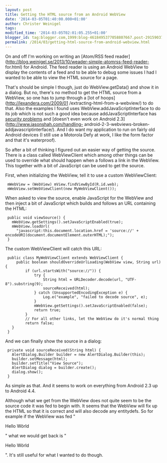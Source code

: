 ```yaml
---
layout: post
title: Getting the HTML source from an Android WebView
date: '2014-03-05T01:40:00.000+01:00'
author: Christer Weinigel
tags: 
modified_time: '2014-03-05T02:01:05.255+01:00'
blogger_id: tag:blogger.com,1999:blog-4618495377058807667.post-2915903775355369815
permalink: /2014/03/getting-html-source-from-android-webview.html
---
```

On and off I'm working on writing an [Atom/RSS feed
reader](http://blog.weinigel.se/2013/10/weader-simple-atomrss-feed-reader-
for.html) for Android. The feed reader is using an Android WebView to display
the contents of a feed and to be able to debug some issues I had I wanted to
be able to view the HTML source for a page.

  
That's should be simple I though, just do WebView.getData() and show it in a
dialog. But no, there's no method to get the HTML source from a WebView, so
one has to jump through a [lot of hoops](http://lexandera.com/2009/01
/extracting-html-from-a-webview/) to do that. Also the examples I found uses
WebView.addJavaScriptInterface to do its job which is not such a good idea
because addJavaScriptInterface has [security
problems](http://blogs.avg.com/mobile/analyzing-android-webview-exploit/) and
[doesn't even work on Android 2.3](http://www.jasonshah.com/handling-
android-2-3-webviews-broken-addjavascriptinterface/). And I do want my
application to run on fairly old Android devices (I still use a Motorola Defy
at work, I like the form factor and that it's waterproof).

  
So after a bit of thinking I figured out an easier way of getting the source.
There is a class called WebViewClient which among other things can be used to
override what should happen when a follows a link in the WebView. This
together with a bit of JavaScript can be used to get the source.

  
First, when initializing the WebView, tell it to use a custom WebViewClient:

  

    
     mWebView = (WebView) mView.findViewById(R.id.web);    
     mWebView.setWebViewClient(new MyWebViewClient());    
    

  
When asked to view the source, enable JavaScript for the WebView and then
inject a bit of JavaScript which builds and follows an URL containing the
HTML:

  

    
     public void viewSource() {    
       mWebView.getSettings().setJavaScriptEnabled(true);    
       mWebView.loadUrl(    
         "javascript:this.document.location.href = 'source://' + encodeURI(document.documentElement.outerHTML);");    
     }    
    

  
The custom WebViewClient will catch this URL:

  

    
     public class MyWebViewClient extends WebViewClient {    
         public boolean shouldOverrideUrlLoading(WebView view, String url) {  
             if (url.startsWith("source://")) {  
                 try {  
                     String html = URLDecoder.decode(url, "UTF-8").substring(9);  
                     sourceReceived(html);  
                 } catch (UnsupportedEncodingException e) {  
                     Log.e("example", "failed to decode source", e);  
                 }  
                 mWebView.getSettings().setJavaScriptEnabled(false);  
                 return true;  
             }  
             // For all other links, let the WebView do it's normal thing  
             return false;  
       }  
     }  
    

  
And we can finally show the source in a dialog:

  

    
     private void sourceReceived(String html) {    
       AlertDialog.Builder builder = new AlertDialog.Builder(this);    
       builder.setMessage(html);    
       builder.setTitle("View Source");    
       AlertDialog dialog = builder.create();    
       dialog.show();    
     }    
    

  
As simple as that. And it seems to work on everything from Android 2.3 up to
Android 4.4.

  
Although what we get from the WebView does not quite seem to be the source
code it was fed to begin with. It seems that the WebView will fix up the HTML
so that it is correct and will also decode any entitydefs. So for example if
the WebView was fed "<p>Hello W&ouml;rld<p>" what we would get back is
"<html><head></head><body><p>Hello Wörld<p></body></html>". It's still useful
for what I wanted to do though.

  

